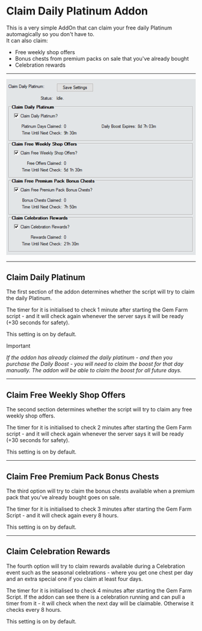 # Claim Daily Platinum Addon

This is a very simple AddOn that can claim your free daily Platinum automagically so you don't have to.  
It can also claim:
- Free weekly shop offers
- Bonus chests from premium packs on sale that you've already bought
- Celebration rewards

___

![Claim Daily Platinum Fix Addon Preview Image](images/ClaimDailyPlatinumAddonPreview.png)

___

## Claim Daily Platinum

The first section of the addon determines whether the script will try to claim the daily Platinum.

The timer for it is initialised to check 1 minute after starting the Gem Farm script - and it will check again whenever the server says it will be ready (+30 seconds for safety).

This setting is on by default.

> [!IMPORTANT]
> *If the addon has already claimed the daily platinum - and then you purchase the Daily Boost - you will need to claim the boost for that day manually. The addon will be able to claim the boost for all future days.*

___

## Claim Free Weekly Shop Offers

The second section determines whether the script will try to claim any free weekly shop offers.

The timer for it is initialised to check 2 minutes after starting the Gem Farm script - and it will check again whenever the server says it will be ready (+30 seconds for safety).

This setting is on by default.

___

## Claim Free Premium Pack Bonus Chests

The third option will try to claim the bonus chests available when a premium pack that you've already bought goes on sale.

The timer for it is initialised to check 3 minutes after starting the Gem Farm Script - and it will check again every 8 hours.

This setting is on by default.

___

## Claim Celebration Rewards

The fourth option will try to claim rewards available during a Celebration event such as the seasonal celebrations - where you get one chest per day and an extra special one if you claim at least four days.

The timer for it is initialised to check 4 minutes after starting the Gem Farm Script. If the addon can see there is a celebration running and can pull a timer from it - it will check when the next day will be claimable. Otherwise it checks every 8 hours.

This setting is on by default.
